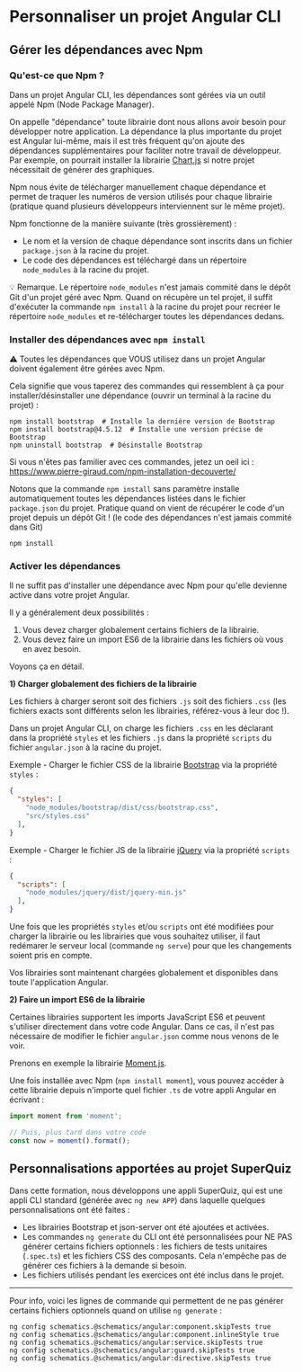# Personnaliser un projet Angular CLI

## Gérer les dépendances avec Npm

### Qu'est-ce que Npm ?

Dans un projet Angular CLI, les dépendances sont gérées via  un outil appelé Npm (Node Package Manager).

On appelle "dépendance" toute librairie dont nous allons avoir besoin pour développer notre application. La dépendance la plus importante du projet est Angular lui-même, mais il est très fréquent qu'on ajoute des dépendances supplémentaires pour faciliter notre travail de développeur. Par exemple, on pourrait installer la librairie [Chart.js](https://www.chartjs.org/) si notre projet nécessitait de générer des graphiques.

Npm nous évite de télécharger manuellement chaque dépendance et permet de traquer les numéros de version utilisés pour chaque librairie (pratique quand plusieurs développeurs interviennent sur le même projet).

Npm fonctionne de la manière suivante (très grossièrement) :

- Le nom et la version de chaque dépendance sont inscrits dans un fichier `package.json` à la racine du projet.
- Le code des dépendances est téléchargé dans un répertoire `node_modules` à la racine du projet.

💡 Remarque. Le répertoire `node_modules` n'est jamais commité dans le dépôt Git d'un projet géré avec Npm. Quand on récupère un tel projet, il suffit d'exécuter la commande `npm install` à la racine du projet pour recréer le répertoire `node_modules` et re-télécharger toutes les dépendances dedans.

### Installer des dépendances avec `npm install`

⚠️ Toutes les dépendances que VOUS utilisez dans un projet Angular doivent également être gérées avec Npm.

Cela signifie que vous taperez des commandes qui ressemblent à ça pour installer/désinstaller une dépendance (ouvrir un terminal à la racine du projet) :

```
npm install bootstrap  # Installe la dernière version de Bootstrap
npm install bootstrap@4.5.12  # Installe une version précise de Bootstrap
npm uninstall bootstrap  # Désinstalle Bootstrap
```

Si vous n'êtes pas familier avec ces commandes, jetez un oeil ici : https://www.pierre-giraud.com/npm-installation-decouverte/

Notons que la commande `npm install` sans paramètre installe automatiquement toutes les dépendances listées dans le fichier `package.json` du projet. Pratique quand on vient de récupérer le code d'un projet depuis un dépôt Git ! (le code des dépendances n'est jamais commité dans Git)

```
npm install
```

### Activer les dépendances

Il ne suffit pas d'installer une dépendance avec Npm pour qu'elle devienne active dans votre projet Angular.

Il y a généralement deux possibilités :

1. Vous devez charger globalement certains fichiers de la librairie.
2. Vous devez faire un import ES6 de la librairie dans les fichiers où vous en avez besoin.

Voyons ça en détail.

**1) Charger globalement des fichiers de la librairie**

Les fichiers à charger seront soit des fichiers `.js` soit des fichiers `.css` (les fichiers exacts sont différents selon les librairies, référez-vous à leur doc !).

Dans un projet Angular CLI, on charge les fichiers `.css` en les déclarant dans la propriété `styles` et les fichiers `.js` dans la propriété `scripts` du fichier `angular.json` à la racine du projet.

Exemple - Charger le fichier CSS de la librairie [Bootstrap](https://getbootstrap.com/) via la propriété `styles` :

```json
{
  "styles": [
    "node_modules/bootstrap/dist/css/bootstrap.css",
    "src/styles.css"
  ],
}
```

Exemple - Charger le fichier JS de la librairie [jQuery](https://jquery.com/) via la propriété `scripts` :

```json
{
  "scripts": [
    "node_modules/jquery/dist/jquery-min.js"
  ],
}
```

Une fois que les propriétés `styles` et/ou `scripts` ont été modifiées pour charger la librairie ou les librairies que vous souhaitez utiliser, il faut redémarer le serveur local (commande `ng serve`) pour que les changements soient pris en compte.

Vos librairies sont maintenant chargées globalement et disponibles dans toute l'application Angular.


**2) Faire un import ES6 de la librairie**

Certaines librairies supportent les imports JavaScript ES6 et peuvent s'utiliser directement dans votre code Angular. Dans ce cas, il n'est pas nécessaire de modifier le fichier `angular.json` comme nous venons de le voir.

Prenons en exemple la librairie [Moment.js](https://momentjs.com/).

Une fois installée avec Npm (`npm install moment`), vous pouvez accéder à cette librairie depuis n'importe quel fichier `.ts` de votre appli Angular en écrivant :

```ts
import moment from 'moment';

// Puis, plus tard dans votre code
const now = moment().format();
```


## Personnalisations apportées au projet SuperQuiz

Dans cette formation, nous développons une appli SuperQuiz, qui est une appli CLI standard (générée avec `ng new APP`) dans laquelle quelques personnalisations ont été faites :

- Les librairies Bootstrap et json-server ont été ajoutées et activées.
- Les commandes `ng generate` du CLI ont été personnalisées pour NE PAS générer certains fichiers optionnels : les fichiers de tests unitaires (`.spec.ts`) et les fichiers CSS des composants. Cela n'empêche pas de générer ces fichiers à la demande si besoin.
- Les fichiers utilisés pendant les exercices ont été inclus dans le projet.

---

Pour info, voici les lignes de commande qui permettent de ne pas générer certains fichiers optionnels quand on utilise `ng generate` :

```
ng config schematics.@schematics/angular:component.skipTests true
ng config schematics.@schematics/angular:component.inlineStyle true
ng config schematics.@schematics/angular:service.skipTests true
ng config schematics.@schematics/angular:guard.skipTests true
ng config schematics.@schematics/angular:directive.skipTests true
```
